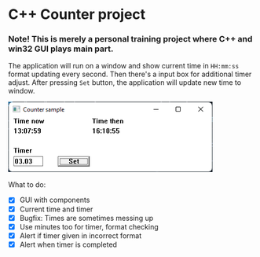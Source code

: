 # C++ Counter project

### Note! This is merely a personal training project where C++ and win32 GUI plays main part.

The application will run on a window and show current time in `HH:mm:ss` format updating every second. Then there's a input box for additional timer adjust. After pressing `Set` button, the application will update new time to window.

![Screenshot](media/screenshot.png)

What to do:
- [x] GUI with components
- [x] Current time and timer
- [x] Bugfix: Times are sometimes messing up
- [x] Use minutes too for timer, format checking
- [x] Alert if timer given in incorrect format
- [x] Alert when timer is completed